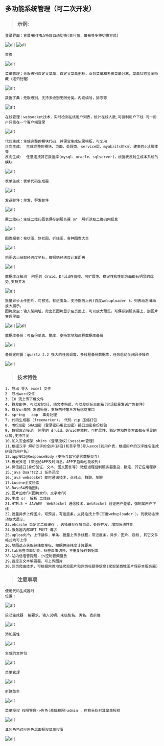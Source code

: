 ## 多功能系统管理（可二次开发）
>### 示例:

    登录界面：背景用HTML5特效自动切换(百叶窗，幕布等多种切换方式)
![alt](https://github.com/czxapple/Resource/blob/master/ADMIN-(26).png)
![alt](https://github.com/czxapple/Resource/blob/master/ADMIN-(27).png)

    首页
![alt](https://github.com/czxapple/Resource/blob/master/ADMIN-%20(3).png)

    菜单管理：无限级别自定义菜单，自定义菜单图标，业务菜单和系统菜单分离，菜单状态显示隐藏（递归处理）
![alt](https://github.com/czxapple/Resource/blob/master/ADMIN-%20(4).png)

    数据字典：无限级别，支持多级别无限分类。内设编号，排序等
![alt](https://github.com/czxapple/Resource/blob/master/ADMIN-%20(5).png)

    在线管理：websocket技术，实时检测在线用户列表，统计在线人数,可强制用户下线 同一用户只能在一个客户端登录
![alt](https://github.com/czxapple/Resource/blob/master/ADMIN-%20(6).png)

    代码生成：生成完整的模块代码，并保留生成记录模版，可复用 
    正向生成:  生成完整的模块，页面、处理类、service层、myabaits的xml 建表的sql脚本等
    反向生成:  任意连接其它数据库(mysql、oracle、sqlserver)，根据表反射生成本系统的模块
![alt](https://github.com/czxapple/Resource/blob/master/ADMIN-%20(7).png)

    表单生成：表单代码生成器
![alt](https://github.com/czxapple/Resource/blob/master/ADMIN-%20(8).png)

    发送邮件：单发，群发邮件 
![alt](https://github.com/czxapple/Resource/blob/master/ADMIN-%20(9).png)

    置二维码：生成二维码图表保存到服务器 or  解析读取二维码内信息 
![alt](https://github.com/czxapple/Resource/blob/master/ADMIN-%20(10).png)

    图表报表：柱状图、饼状图、折线图、各种图表大全
![alt](https://github.com/czxapple/Resource/blob/master/ADMIN-%20(11).png)

    地图选点获取经纬度坐标，根据俩经纬度计算距离
![alt](https://github.com/czxapple/Resource/blob/master/ADMIN-%20(12).png)

    数据库连接池  阿里的 druid。Druid在监控、可扩展性、稳定性和性能方面都有明显的优势,支持并发
![alt](https://github.com/czxapple/Resource/blob/master/ADMIN-%20(13).png)

    批量异步上传图片，可预览，有进度条，支持拖拽上传(百度webuploader )。列表动态滑动放大展示。
    图片爬虫：输入某网址，爬出其图片显示在页面上，可以放大预览。可保存到服务器上，到图片管理里面
![alt](https://github.com/czxapple/Resource/blob/master/ADMIN-%20(14).png)
![alt](https://github.com/czxapple/Resource/blob/master/ADMIN-%20(15).png)

    数据库备份：可备份单表、整库，支持本地和远程数据库备份
![alt](https://github.com/czxapple/Resource/blob/master/ADMIN-%20(16).png)

    备份定时器：quartz 2.2 强大的任务调度，多线程备份数据库，任务启动关闭异步操作
![alt](https://github.com/czxapple/Resource/blob/master/ADMIN-%20(17).png)


>### 技术特性
    1. 导出 导入 excel 文件
    2  导出word文件
    3. IO 流上传下载文件
    4. 群发邮件，可以发html、纯文本格式，可以发给任意邮箱(实现批量发送广告邮件)
    5. 群发or单独 发送短信，支持两种第三方短信商接口
    6. spring   aop  事务处理
    7. 代码生成器 (freemarker)， 代码 zip 压缩打包
    8. MD5加密 SHA加密（登录密码用此加密）接口加密身份校验
    9. 数据库连接池  阿里的 druid。Druid在监控、可扩展性、稳定性和性能方面都有明显的优势,支持并发
    10.加入安全框架 shiro (登录授权)(session管理)
    11.根据汉字 解析汉字的全拼(拼音)和首字母(导入excel到用户表，根据用户的汉字姓名生成拼音的用户名)
    12.app接口@ResponseBody（支持与其它语言数据交互）
    13.极光推送 (推送给APP及时消息，APP不启动也能收到)
    14.微信接口(身份验证，文本、图文回复等) 微信远程控制服务器重启、锁定、其它应用程序
    15.java Quartz2.2 任务调度 
    16.java websocket 即时通讯技术，点对点，群聊，单聊
    17.Lucene全文检索
    18.Base64传输图片
    19.图片加水印(图片水印，文字水印）
    20.生成 or  解析 二维码
    21.HTML5 + JAVAEE  WebSocket 通信技术，WebSocket 验证用户登录，强制某用户下线
    22.批量异步上传图片，可预览，有进度条，支持拖拽上传(百度webuploader )。列表动态滑动放大展示。
    23.ehcache 自定义二级缓存 ，选择缓存存放目录，处理并发，增加系统性能
    24.服务器内部GET POST 请求
    25.uploadify 上传插件，单条、批量上传多线程，带进度条，异步，图片、视频, 其它文件格式均可上传
    26.地图选点获取经纬度坐标，根据俩经纬度计算距离
    27.tab标签页面功能，标签自由切换，不重复操作数据库
    28.站内信语音提醒，js控制音频播放
    29.百度富文本编辑器，可上传图片
    30.网页爬虫技术，可根据网页地址爬取图片和网页标题等信息(爬取某商城图片保存本服务器)
    
>### 注意事项

    使用代码生成器时
    位置：
![alt](https://github.com/czxapple/Resource/blob/master/ADMIN-(18).png)

    启动生成器  按要求，输入说明，末级包名，类名，表前缀
![alt](https://github.com/czxapple/Resource/blob/master/ADMIN-(19).png)

    添加属性
![alt](https://github.com/czxapple/Resource/blob/master/ADMIN-(20).png)

    生成的文件包
![alt](https://github.com/czxapple/Resource/blob/master/ADMIN-(22).png)

    菜单管理
![alt](https://github.com/czxapple/Resource/blob/master/ADMIN-(28).png)

    新建菜单
![alt](https://github.com/czxapple/Resource/blob/master/ADMIN-(29).png)

    菜单授权 权限管理->角色(基础权限)admin ，在箭头处对其菜单授权
![alt](https://github.com/czxapple/Resource/blob/master/ADMIN-(30).png)

    其它角色对应角色后面授权菜单权限
![alt](https://github.com/czxapple/Resource/blob/master/ADMIN-(31).png)
